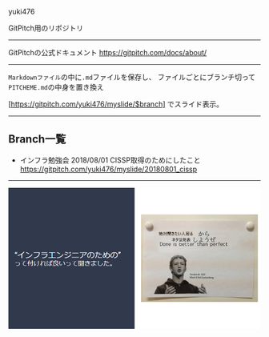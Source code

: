 yuki476

GitPitch用のリポジトリ

---

GitPitchの公式ドキュメント
https://gitpitch.com/docs/about/

---

`Markdownファイル`の中に`.md`ファイルを保存し、
ファイルごとにブランチ切って`PITCHEME.md`の中身を置き換え

[https://gitpitch.com/yuki476/myslide/$branch]
でスライド表示。


---

## Branch一覧

- インフラ勉強会 2018/08/01 CISSP取得のためにしたこと
https://gitpitch.com/yuki476/myslide/20180801_cissp


---

![Trying](/img/trying.png)